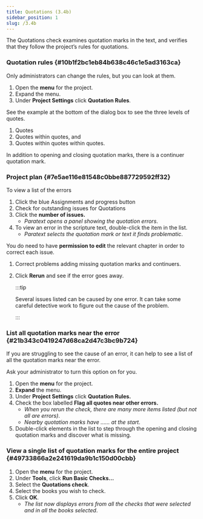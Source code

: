 ```yaml
---
title: Quotations (3.4b)
sidebar_position: 1
slug: /3.4b
---
```




The Quotations check examines quotation marks in the text, and verifies that they follow the project’s rules for quotations.


### Quotation rules {#10b1f2bc1eb84b638c46c1e5ad3163ca}


Only administrators can change the rules, but you can look at them.

1. Open the **menu** for the project.
1. Expand the menu.
1. Under **Project Settings** click **Quotation Rules**.

See the example at the bottom of the dialog box to see the three levels of quotes.

1. Quotes
1. Quotes within quotes, and
1. Quotes within quotes within quotes.

In addition to opening and closing quotation marks, there is a continuer quotation mark.


### Project plan {#7e5ae116e81548c0bbe887729592ff32}


To view a list of the errors

1. Click the blue Assignments and progress button
1. Check for outstanding issues for Quotations
1. Click the **number of issues.**
	- _Paratext opens a panel showing the quotation errors_.
1. To view an error in the scripture text, double-click the item in the list.
	- _Paratext selects the quotation mark or text it finds problematic_.

You do need to have **permission to edit** the relevant chapter in order to correct each issue.

1. Correct problems adding missing quotation marks and continuers.
1. Click **Rerun** and see if the error goes away.

	:::tip
	
	Several issues listed can be caused by one error. It can take some careful detective work to figure out the cause of the problem.
	
	:::
	



### List all quotation marks near the error {#21b343c0419247d68ca2d47c3bc9b724}


If you are struggling to see the cause of an error, it can help to see a list of all the quotation marks near the error.


Ask your administrator to turn this option on for you.

1. Open the **menu** for the project.
1. **Expand** the menu.
1. Under **Project Settings** click **Quotation Rules.**
1. Check the box labelled **Flag all quotes near other errors.**
	- _When you rerun the check, there are many more items listed (but not all are errors)_.
	- _Nearby quotation marks have …… at the start_.
1. Double-click elements in the list to step through the opening and closing quotation marks and discover what is missing.

### View a single list of quotation marks for the entire project {#49733866a2e241619da9b1c150d00cbb}

1. Open the **menu** for the project.
1. Under **Tools**, click **Run Basic Checks…**
1. Select the **Quotations check**.
1. Select the books you wish to check.
1. Click **OK**.
	- _The list now displays errors from all the checks that were selected and in all the books selected_.
